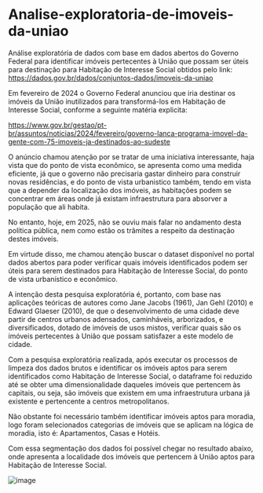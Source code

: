 # Analise-exploratoria-de-imoveis-da-uniao

Análise exploratória de dados com base em dados abertos do Governo Federal para identificar imóveis pertecentes à União que possam ser úteis para destinação para Habitação de Interesse Social obtidos pelo link: https://dados.gov.br/dados/conjuntos-dados/imoveis-da-uniao

Em fevereiro de 2024 o Governo Federal anunciou que iria destinar os imóveis da União inutilizados para transformá-los em Habitação de Interesse Social, conforme a seguinte matéria explicita:

https://www.gov.br/gestao/pt-br/assuntos/noticias/2024/fevereiro/governo-lanca-programa-imovel-da-gente-com-75-imoveis-ja-destinados-ao-sudeste

O anúncio chamou atenção por se tratar de uma iniciativa interessante, haja vista que do ponto de vista econômico, se apresenta como uma medida eficiente, já que o governo não precisaria gastar dinheiro para construir novas residências, e do ponto de vista urbanistico também, tendo em vista que a depender da localização dos imóveis, as habitações podem se concentrar em áreas onde já existam infraestrutura para absorver a população que ali habita.

No entanto, hoje, em 2025, não se ouviu mais falar no andamento desta política pública, nem como estão os trâmites a respeito da destinação destes imóveis.

Em virtude disso, me chamou atenção buscar o dataset disponível no portal dados abertos para poder verificar quais imóveis identificados podem ser úteis para serem destinados para Habitação de Interesse Social, do ponto de vista urbanístico e econômico.

A intenção desta pesquisa exploratória é, portanto, com base nas aplicações teóricas de autores como Jane Jacobs (1961), Jan Gehl (2010) e Edward Glaeser (2010), de que o desenvolvimento de uma cidade deve partir de centros urbanos adensados, caminháveis, arborizados, e diversificados, dotado de imóveis de usos mistos, verificar quais são os imóveis pertecentes à União que possam satisfazer a este modelo de cidade.

Com a pesquisa exploratória realizada, após executar os processos de limpeza dos dados brutos e identificar os imóveis aptos para serem identificados como Habitação de Interesse Social, o dataframe foi reduzido até se obter uma dimensionalidade daqueles imóveis que pertencem às capitais, ou seja, são imóveis que existem em uma infraestrutura urbana já existente e pertencente a centros metropolitanos.

Não obstante foi necessário também identificar imóveis aptos para moradia, logo foram selecionados categorias de imóveis que se aplicam na lógica de moradia, isto é: Apartamentos, Casas e Hotéis.

Com essa segmentação dos dados foi possível chegar no resultado abaixo, onde apresenta a localidade dos imóveis que pertencem à União aptos para Habitação de Interesse Social.

![image](https://github.com/user-attachments/assets/cd4c1c17-0874-4dc6-849c-a6e236b9ae5e)
